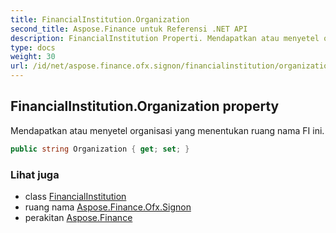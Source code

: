 ```yaml
---
title: FinancialInstitution.Organization
second_title: Aspose.Finance untuk Referensi .NET API
description: FinancialInstitution Properti. Mendapatkan atau menyetel organisasi yang menentukan ruang nama FI ini.
type: docs
weight: 30
url: /id/net/aspose.finance.ofx.signon/financialinstitution/organization/
---
```

## FinancialInstitution.Organization property

Mendapatkan atau menyetel organisasi yang menentukan ruang nama FI ini.

```csharp
public string Organization { get; set; }
```

### Lihat juga

* class [FinancialInstitution](../)
* ruang nama [Aspose.Finance.Ofx.Signon](../../financialinstitution/)
* perakitan [Aspose.Finance](../../../)


